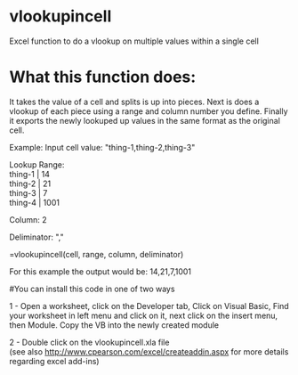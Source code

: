 # vlookupincell
Excel function to do a vlookup on multiple values within a single cell

# What this function does:

It takes the value of a cell and splits is up into pieces. Next is does a vlookup of each piece using a range and column number you define. Finally it exports the newly lookuped up values in the same format as the original cell.

Example:
Input cell value: "thing-1,thing-2,thing-3"

Lookup Range:<br>
thing-1  |  14<br>
thing-2  |  21<br>
thing-3  |  7<br>
thing-4  |  1001<br>

Column: 2

Deliminator: ","

=vlookupincell(cell, range, column, deliminator)

For this example the output would be: 14,21,7,1001

#You can install this code in one of two ways

1 - Open a worksheet, click on the Developer tab, Click on Visual Basic, Find your worksheet in left menu and click on it, next click on the insert menu, then Module. Copy the VB into the newly created module
      
2 - Double click on the vlookupincell.xla file<br>
  (see also http://www.cpearson.com/excel/createaddin.aspx for more details regarding excel add-ins)
